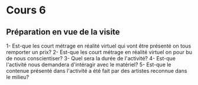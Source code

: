 # Cours 6
## Préparation en vue de la visite
1- Est-que les court métrage en réalité virtuel qui vont être présenté on tous remporter un prix?
2- Est-que les court métrage en réalité virtuel on pour bu de nous conscientiser?
3- Quel sera la durée de l'activité?
4- Est-que l'activité nous demandera d'intéragir avec le matériel?
5- Est-que le contenue présenté dans l'activité a été fait par des artistes reconnue dans le milieu?
